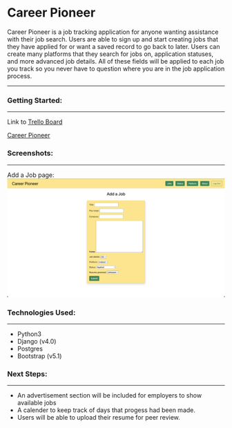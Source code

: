 # Career Pioneer
Career Pioneer is a job tracking application for anyone wanting assistance with their job search. Users are able to sign up and start creating jobs that they have applied for or want a saved record to go back to later. Users can create many platforms that they search for jobs on, application statuses, and more advanced job details. All of these fields will be applied to each job you track so you never have to question where you are in the job application process.

---------------

### Getting Started: 
---------
Link to [Trello Board](https://trello.com/b/ENxDm0m5/job-tracker)

[Career Pioneer]()

### Screenshots:
----------
Add a Job page:
![Screenshot of schedule page](main_app/static/images/Screen%20Shot%202022-04-12%20at%201.09.05%20PM.png)

### Technologies Used:
-----------
* Python3
* Django (v4.0)
* Postgres
* Bootstrap (v5.1)


### Next Steps:
-----------
* An advertisement section will be included for employers to show available jobs
* A calender to keep track of days that progess had been made.
* Users will be able to upload their resume for peer review.